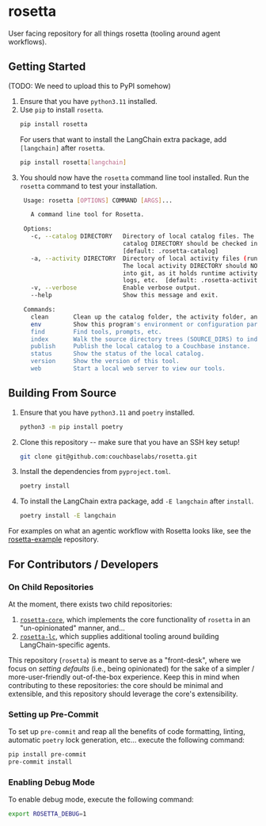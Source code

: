 # rosetta

User facing repository for all things rosetta (tooling around agent workflows).

## Getting Started

(TODO: We need to upload this to PyPI somehow)

1. Ensure that you have `python3.11` installed.
2. Use `pip` to install `rosetta`.
   ```bash
   pip install rosetta
   ```
   For users that want to install the LangChain extra package, add `[langchain]` after `rosetta`.
   ```bash
   pip install rosetta[langchain]
   ```
3. You should now have the `rosetta` command line tool installed.
   Run the `rosetta` command to test your installation.
   ```bash
    Usage: rosetta [OPTIONS] COMMAND [ARGS]...

      A command line tool for Rosetta.

    Options:
      -c, --catalog DIRECTORY   Directory of local catalog files. The local
                                catalog DIRECTORY should be checked into git.
                                [default: .rosetta-catalog]
      -a, --activity DIRECTORY  Directory of local activity files (runtime data).
                                The local activity DIRECTORY should NOT be checked
                                into git, as it holds runtime activity data like
                                logs, etc.  [default: .rosetta-activity]
      -v, --verbose             Enable verbose output.
      --help                    Show this message and exit.

    Commands:
      clean       Clean up the catalog folder, the activity folder, any...
      env         Show this program's environment or configuration parameters...
      find        Find tools, prompts, etc.
      index       Walk the source directory trees (SOURCE_DIRS) to index...
      publish     Publish the local catalog to a Couchbase instance.
      status      Show the status of the local catalog.
      version     Show the version of this tool.
      web         Start a local web server to view our tools.
   ```

## Building From Source

1. Ensure that you have `python3.11` and `poetry` installed.
   ```bash
   python3 -m pip install poetry
   ```
2. Clone this repository -- make sure that you have an SSH key setup!
   ```bash
   git clone git@github.com:couchbaselabs/rosetta.git
   ```
3. Install the dependencies from `pyproject.toml`.
   ```bash
   poetry install
   ```
4. To install the LangChain extra package, add `-E langchain` after `install`.
   ```bash
   poetry install -E langchain
   ```

For examples on what an agentic workflow with Rosetta looks like, see
the [rosetta-example](https://github.com/couchbaselabs/rosetta-example) repository.

## For Contributors / Developers

### On Child Repositories

At the moment, there exists two child repositories:

1. [`rosetta-core`](https://github.com/couchbaselabs/rosetta-core), which implements the core functionality of
   `rosetta` in an "un-opinionated" manner, and...
2. [`rosetta-lc`](https://github.com/couchbaselabs/rosetta-example), which supplies additional tooling around building
   LangChain-specific agents.

This repository (`rosetta`) is meant to serve as a "front-desk", where we focus on _setting defaults_
(i.e., being opinionated) for the sake of a simpler / more-user-friendly out-of-the-box experience.
Keep this in mind when contributing to these repositories: the core should be minimal and extensible, and this
repository should leverage the core's extensibility.

### Setting up Pre-Commit

To set up `pre-commit` and reap all the benefits of code formatting, linting, automatic `poetry` lock generation, etc...
execute the following command:

```bash
pip install pre-commit
pre-commit install
```

### Enabling Debug Mode

To enable debug mode, execute the following command:

```bash
export ROSETTA_DEBUG=1
```

